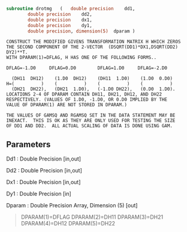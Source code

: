 ```fortran
subroutine drotmg	(	double precision	dd1,
		double precision	dd2,
		double precision	dx1,
		double precision	dy1,
		double precision, dimension(5)	dparam )
```

    CONSTRUCT THE MODIFIED GIVENS TRANSFORMATION MATRIX H WHICH ZEROS
    THE SECOND COMPONENT OF THE 2-VECTOR  (DSQRT(DD1)*DX1,DSQRT(DD2)    DY2)**T.
    WITH DPARAM(1)=DFLAG, H HAS ONE OF THE FOLLOWING FORMS..

    DFLAG=-1.D0     DFLAG=0.D0        DFLAG=1.D0     DFLAG=-2.D0

      (DH11  DH12)    (1.D0  DH12)    (DH11  1.D0)    (1.D0  0.D0)
    H=(          )    (          )    (          )    (          )
      (DH21  DH22),   (DH21  1.D0),   (-1.D0 DH22),   (0.D0  1.D0).
    LOCATIONS 2-4 OF DPARAM CONTAIN DH11, DH21, DH12, AND DH22
    RESPECTIVELY. (VALUES OF 1.D0, -1.D0, OR 0.D0 IMPLIED BY THE
    VALUE OF DPARAM(1) ARE NOT STORED IN DPARAM.)

    THE VALUES OF GAMSQ AND RGAMSQ SET IN THE DATA STATEMENT MAY BE
    INEXACT.  THIS IS OK AS THEY ARE ONLY USED FOR TESTING THE SIZE
    OF DD1 AND DD2.  ALL ACTUAL SCALING OF DATA IS DONE USING GAM.


## Parameters
Dd1 : Double Precision [in,out]

Dd2 : Double Precision [in,out]

Dx1 : Double Precision [in,out]

Dy1 : Double Precision [in]

Dparam : Double Precision Array, Dimension (5) [out]
> DPARAM(1)=DFLAG
> DPARAM(2)=DH11
> DPARAM(3)=DH21
> DPARAM(4)=DH12
> DPARAM(5)=DH22

